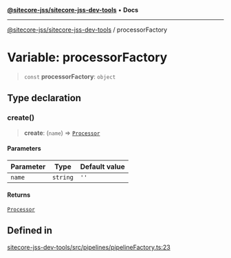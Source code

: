 [**@sitecore-jss/sitecore-jss-dev-tools**](../README.md) • **Docs**

***

[@sitecore-jss/sitecore-jss-dev-tools](../README.md) / processorFactory

# Variable: processorFactory

> `const` **processorFactory**: `object`

## Type declaration

### create()

> **create**: (`name`) => [`Processor`](../interfaces/Processor.md)

#### Parameters

| Parameter | Type | Default value |
| ------ | ------ | ------ |
| `name` | `string` | `''` |

#### Returns

[`Processor`](../interfaces/Processor.md)

## Defined in

[sitecore-jss-dev-tools/src/pipelines/pipelineFactory.ts:23](https://github.com/Sitecore/jss/blob/8a4b494b94688cf3e3919ca9b89762334d163535/packages/sitecore-jss-dev-tools/src/pipelines/pipelineFactory.ts#L23)
